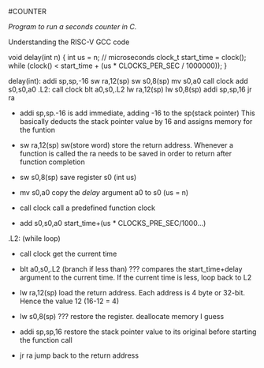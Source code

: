 #COUNTER

*Program to run a seconds counter in C.*

Understanding the RISC-V GCC code

void delay(int n) {
    int us = n; // microseconds
    clock_t start_time = clock();
    while (clock() < start_time + (us * CLOCKS_PER_SEC / 1000000));
}

delay(int):
        addi    sp,sp,-16
        sw      ra,12(sp)
        sw      s0,8(sp)
        mv      s0,a0
        call    clock
        add     s0,s0,a0
.L2:
        call    clock
        blt     a0,s0,.L2
        lw      ra,12(sp)
        lw      s0,8(sp)
        addi    sp,sp,16
        jr      ra


* addi sp,sp.-16
is add immediate, adding -16 to the sp(stack pointer)
This basically deducts the stack pointer value by 16 and assigns memory for the funtion

* sw ra,12(sp) 
sw(store word) store the return address. Whenever a function is called the ra needs to be saved in order to return after function completion

* sw s0,8(sp)
save register s0 (int us)

* mv s0,a0
copy the *delay* argument a0 to s0 (us = n) 

* call clock
call a predefined function clock 

* add s0,s0,a0
start_time+(us * CLOCKS_PRE_SEC/1000...)


.L2: (while loop)

* call clock
get the current time

* blt a0,s0,.L2 (branch if less than)
??? compares the start_time+delay argument to the current time.
If the current time is less, loop back to L2

* lw ra,12(sp)
load the return address. Each address is 4 byte or 32-bit.
Hence the value 12 (16-12 = 4) 

* lw s0,8(sp)
??? restore the register. deallocate memory I guess

* addi sp,sp,16
restore the stack pointer value to its original before starting the function call

* jr ra
jump back to the return address



